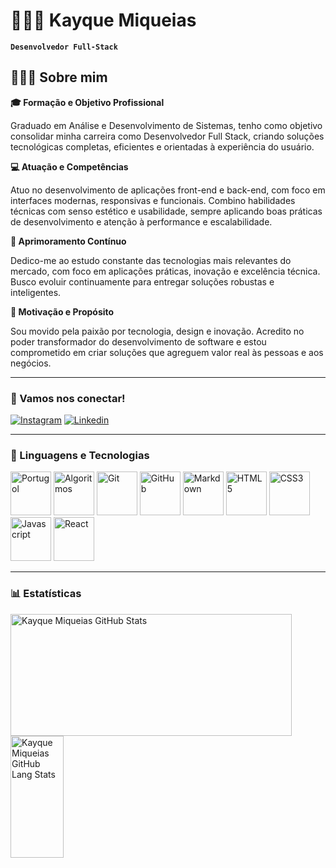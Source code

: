 # 🧑🏻‍💻 Kayque Miqueias

**`Desenvolvedor Full-Stack`**

## 👨🏻‍💻 Sobre mim  

**🎓 Formação e Objetivo Profissional**

Graduado em Análise e Desenvolvimento de Sistemas, tenho como objetivo consolidar minha carreira como Desenvolvedor Full Stack, criando soluções tecnológicas completas, eficientes e orientadas à experiência do usuário.

**💻 Atuação e Competências**

Atuo no desenvolvimento de aplicações front-end e back-end, com foco em interfaces modernas, responsivas e funcionais. Combino habilidades técnicas com senso estético e usabilidade, sempre aplicando boas práticas de desenvolvimento e atenção à performance e escalabilidade.

**🤖 Aprimoramento Contínuo**

Dedico-me ao estudo constante das tecnologias mais relevantes do mercado, com foco em aplicações práticas, inovação e excelência técnica. Busco evoluir continuamente para entregar soluções robustas e inteligentes.

**🌟 Motivação e Propósito**

Sou movido pela paixão por tecnologia, design e inovação. Acredito no poder transformador do desenvolvimento de software e estou comprometido em criar soluções que agreguem valor real às pessoas e aos negócios.

---

### 📱 Vamos nos conectar!  

[![Instagram](https://img.shields.io/badge/Instagram-E4405F?style=for-the-badge&logo=instagram&logoColor=white)](https://www.instagram.com/kayque.mab/)
[![Linkedin](https://img.shields.io/badge/LinkedIn-0077B5?style=for-the-badge&logo=linkedin&logoColor=white)](https://www.linkedin.com/in/kayque-miqueias-463581326/) 

---

### 🤖 Linguagens e Tecnologias  

<div align="left"> 

<img title="Portugol"   src="https://univali-lite.github.io/Portugol-Studio/assets/img/logo.png"                                 width="65" height="70"/>
<img title="Algoritmos" src="https://cdn.jsdelivr.net/gh/devicons/devicon@latest/icons/thealgorithms/thealgorithms-original.svg" width="65" height="70"/>
<img title="Git"        src="https://cdn.jsdelivr.net/gh/devicons/devicon@latest/icons/git/git-original.svg"                     width="65" height="70"/>
<img title="GitHub"     src="https://cdn.jsdelivr.net/gh/devicons/devicon@latest/icons/github/github-original.svg"               width="65" height="70"/>
<img title="Markdown"   src="https://cdn.jsdelivr.net/gh/devicons/devicon@latest/icons/markdown/markdown-original.svg"           width="65" height="70"/>
<img title="HTML5"      src="https://cdn.jsdelivr.net/gh/devicons/devicon@latest/icons/html5/html5-plain.svg"                    width="65" height="70"/>
<img title="CSS3"       src="https://cdn.jsdelivr.net/gh/devicons/devicon@latest/icons/css3/css3-plain.svg"                      width="65" height="70"/>
<img title="Javascript" src="https://cdn.jsdelivr.net/gh/devicons/devicon@latest/icons/javascript/javascript-original.svg"       width="65" height="70"/>
<img title="React"      src="https://cdn.jsdelivr.net/gh/devicons/devicon@latest/icons/react/react-original.svg"                 width="65" height="70"/>

</div>  

---

### 📊 Estatísticas  

<div align="left">  
  <img width="450px" height="195px" src="https://github-readme-stats.vercel.app/api?username=kayquemab&theme=tokyonight" alt="Kayque Miqueias GitHub Stats"/>  
  <img width="41%" height="195px" src="https://github-readme-stats.vercel.app/api/top-langs/?username=kayquemab&layout=compact&theme=tokyonight&hide-border=true" alt="Kayque Miqueias GitHub Lang Stats"/>  
</div>  
